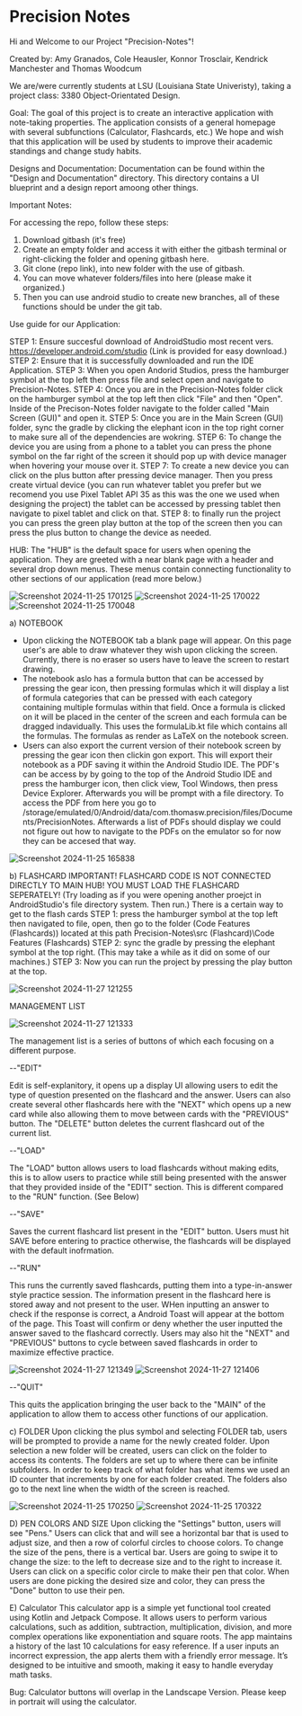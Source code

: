 # Precision Notes

Hi and Welcome to our Project "Precision-Notes"!

Created by: Amy Granados, Cole Heausler, Konnor Trosclair, Kendrick Manchester and Thomas Woodcum

We are/were currently students at LSU (Louisiana State Univeristy), taking a project class: 3380 Object-Orientated Design.


Goal: 
The goal of this project is to create an interactive application with note-taking properties. The application consists of a general homepage with several subfunctions (Calculator, Flashcards, etc.)
We hope and wish that this application will be used by students to improve their academic standings and change study habits.


Designs and Documentation:
Documentation can be found within the "Design and Documentation" directory. This directory contains a UI blueprint and a design report amoong other things.
  

Important Notes:

For accessing the repo, follow these steps:

1) Download gitbash (it's free)
2) Create an empty folder and access it with either the gitbash terminal or right-clicking the folder and opening gitbash here. 
3) Git clone (repo link), into new folder with the use of gitbash.
4) You can move whatever folders/files into here (please make it organized.)
5) Then you can use android studio to create new branches, all of these functions should be under the git tab.
   
Use guide for our Application:

  STEP 1: Ensure succesful download of AndroidStudio most recent vers. https://developer.android.com/studio (Link is provided for easy download.)
  STEP 2: Ensure that it is successfully downloaded and run the IDE Application.
  STEP 3: When you open Andorid Studios, press the hamburger symbol at the top left then press file and select open and navigate to Precision-Notes.
  STEP 4: Once you are in the Precision-Notes folder click on the hamburger symbol at the top left then click "File" and then "Open". Inside of the Precison-Notes folder navigate to the folder called "Main Screen (GUI)" and open it. 
  STEP 5: Once you are in the Main Screen (GUI) folder, sync the gradle by clicking the elephant icon in the top right corner to make sure all of the dependencies are wokring.
  STEP 6: To change the device you are using from a phone to a tablet you can press the phone symbol on the far right of the screen it should pop up with device manager when hovering your mouse over it.
  STEP 7: To create a new device you can click on the plus button after pressing device manager. Then you press create virtual device (you can run whatever tablet you prefer but we recomend you use Pixel Tablet API 35 as this was the one we used when designing the project) the tablet can be accessed by pressing tablet then navigate to pixel tablet and click on that.
  STEP 8: to finally run the project you can press the green play button at the top of the screen then you can press the plus button to change the device as needed.
  
  HUB:
    The "HUB" is the default space for users when opening the application. They are greeted with a near blank page with a header and several drop down menus. These menus contain connecting functionality to other sections of our application (read more below.)

![Screenshot 2024-11-25 170125](https://github.com/user-attachments/assets/cb2c1992-8a26-47cd-9d69-a39770ac7d15)
![Screenshot 2024-11-25 170022](https://github.com/user-attachments/assets/eb2e8114-a99d-4cde-9099-81795217dd15)
![Screenshot 2024-11-25 170048](https://github.com/user-attachments/assets/4a082cf7-8426-4af3-af4b-d5d23eaa2b2a)


a) NOTEBOOK
  - Upon clicking the NOTEBOOK tab a blank page will appear. On this page user's are able to draw whatever they wish upon clicking the screen. Currently, there is no eraser so users have to leave the screen to restart drawing.
  - The notebook aslo has a formula button that can be accessed by pressing the gear icon, then pressing formulas which it will display a list of formula categories that can be pressed with each category containing multiple formulas within that field. Once a formula is clicked on it will be placed in the center of the screen and each formula can be dragged indavidually. This uses the formulaLib.kt file which contains all the formulas. The formulas as render as LaTeX on the notebook screen.
  - Users can also export the current version of their notebook screen by pressing the gear icon then clickin gon export. This will export their notebook as a PDF saving it within the Android Studio IDE. The PDF's can be access by by going to the top of the Android Studio IDE and press the hamburger icon, then click view, Tool Windows, then press Device Explorer. Afterwards you will be prompt with a file directory. To access the PDF from here you go to /storage/emulated/0/Android/data/com.thomasw.precision/files/Documents/PrecisionNotes. Afterwards a list of PDFs should display we could not figure out how to navigate to the PDFs on the emulator so for now they can be accesed that way.


  ![Screenshot 2024-11-25 165838](https://github.com/user-attachments/assets/3a5bf3ec-f41f-4c18-bc43-b757da558502)

b) FLASHCARD 
  IMPORTANT! FLASHCARD CODE IS NOT CONNECTED DIRECTLY TO MAIN HUB! YOU MUST LOAD THE FLASHCARD SEPERATELY! (Try loading as if you were opening another proejct in AndroidStudio's file directory system. Then run.)
  There is a certain way to get to the flash cards
  STEP 1: press the hamburger symbol at the top left then navigated to file, open, then go to the folder (Code Features (Flashcards)) located at this path Precision-Notes\src (Flashcard)\Code Features (Flashcards)
  STEP 2: sync the gradle by pressing the elephant symbol at the top right. (This may take a while as it did on some of our machines.)
  STEP 3: Now you can run the project by pressing the play button at the top.

![Screenshot 2024-11-27 121255](https://github.com/user-attachments/assets/9472509f-d9a1-4af5-8a48-00350e51b4e4)

   MANAGEMENT LIST

![Screenshot 2024-11-27 121333](https://github.com/user-attachments/assets/f55cf476-8a00-4146-989f-682dd0c4475e)

  
  The management list is a series of buttons of which each focusing on a different purpose.

  --"EDIT"
            
   Edit is self-explanitory, it opens up a display UI allowing users to edit the type of question presented on the flashcard and the answer. Users can also create several other flashcards here with the "NEXT" which opens up a new card while also allowing them to move between cards with the "PREVIOUS" button. The "DELETE" button deletes the current flashcard out of the current list.

  --"LOAD"
            
   The "LOAD" button allows users to load flashcards without making edits, this is to allow users to practice while still being presented with the answer that they provided inside of the "EDIT" section. This is different compared to the "RUN" function. (See Below)

  --"SAVE"
           
   Saves the current flashcard list present in the "EDIT" button. Users must hit SAVE before entering to practice otherwise, the flashcards will be displayed with the default inofrmation. 

   --"RUN"
           
   This runs the currently saved flashcards, putting them into a type-in-answer style practice session. The information present in the flashcard here is stored away and not present to the user. WHen inputting an answer to check if the response is correct, a Android Toast will appear at the bottom of the page. This Toast will confirm or deny whether the user inputted the answer saved to the flashcard correctly. Users may also hit the "NEXT" and "PREVIOUS" buttons to cycle between saved flashcards in order to maximize effective practice.
   
![Screenshot 2024-11-27 121349](https://github.com/user-attachments/assets/7b968837-3af4-4461-b243-afc64ecd25ff)
![Screenshot 2024-11-27 121406](https://github.com/user-attachments/assets/df90d740-ce13-441e-bcce-8ca1649b6add)

   --"QUIT"
            
   This quits the application bringing the user back to the "MAIN" of the application to allow them to access other functions of our application.

c) FOLDER
    Upon clicking the plus symbol and selecting FOLDER tab, users will be prompted to provide a name for the newly created folder. Upon selection a new folder will be created, users can click on the folder to access its contents. The folders are set up to where there can be infinite subfolders. In order to keep track of what folder has what items we used an ID counter that increments by one for each folder created. The folders also go to the next line when the width of the screen is reached.

  ![Screenshot 2024-11-25 170250](https://github.com/user-attachments/assets/48eb23b6-99c8-4501-a46d-9d0f4481d0ce)
  ![Screenshot 2024-11-25 170322](https://github.com/user-attachments/assets/6ef75ca5-abec-49b0-8107-e31636b08423)

D) PEN COLORS AND SIZE
Upon clicking the "Settings" button, users will see "Pens." Users can click that and will see a horizontal bar that is used to adjust size, and then a row of colorful circles to choose colors. To change the size of the pens, there is a vertical bar. Users are going to swipe it to change the size: to the left to decrease size and to the right to increase it. Users can click on a specific color circle to make their pen that color. When users are done picking the desired size and color, they can press the "Done" button to use their pen.

E) Calculator 
This calculator app is a simple yet functional tool created using Kotlin and Jetpack Compose. It allows users to perform various calculations, such as addition, subtraction, multiplication, division, and more complex operations like exponentiation and square roots. The app maintains a history of the last 10 calculations for easy reference. If a user inputs an incorrect expression, the app alerts them with a friendly error message. It’s designed to be intuitive and smooth, making it easy to handle everyday math tasks.  

Bug: Calculator buttons will overlap in the Landscape Version. Please keep in portrait will using the calculator.



    
    
    
